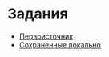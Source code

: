 # Задания
* [Первоисточник](https://github.com/true-grue/kisscm/blob/main/pract/pract5.md)
* [Сохраненные локально](tasks.md)